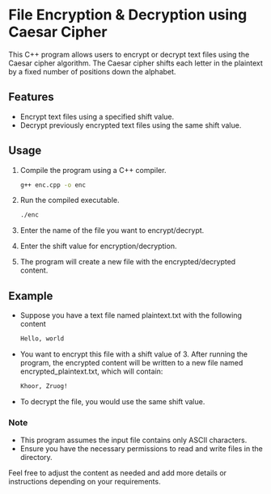 # File Encryption & Decryption using Caesar Cipher

This C++ program allows users to encrypt or decrypt text files using the Caesar cipher algorithm. The Caesar cipher shifts each letter in the plaintext by a fixed number of positions down the alphabet.

## Features

- Encrypt text files using a specified shift value.
- Decrypt previously encrypted text files using the same shift value.

## Usage

1. Compile the program using a C++ compiler.
   
   ```bash
   g++ enc.cpp -o enc

3. Run the compiled executable.

   ```bash
   ./enc

4. Enter the name of the file you want to encrypt/decrypt.
5. Enter the shift value for encryption/decryption.
6. The program will create a new file with the encrypted/decrypted content.

## Example

- Suppose you have a text file named plaintext.txt with the following content
  
     ```bash
     Hello, world

- You want to encrypt this file with a shift value of 3. After running the program, the encrypted content will be written to a new file named encrypted_plaintext.txt, which will contain:
  
     ```bash
     Khoor, Zruog!

- To decrypt the file, you would use the same shift value.

### Note

- This program assumes the input file contains only ASCII characters.
- Ensure you have the necessary permissions to read and write files in the directory.

Feel free to adjust the content as needed and add more details or instructions depending on your requirements.
